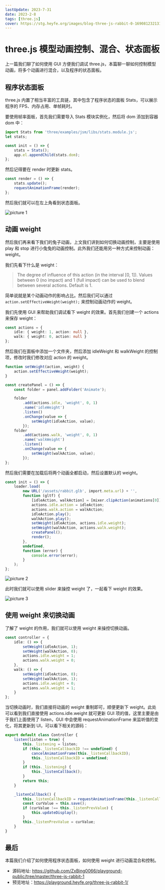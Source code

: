 ```yaml
---
lastUpdate: 2023-7-31
date: 2023-2-8
tags: [three.js]
cover: https://stg.heyfe.org/images/blog-three-js-rabbit-0-1690812321314.png
---
```


# three.js 模型动画控制、混合、状态面板

上一篇我们聊了如何使用 GUI 方便我们调试 three.js，本篇聊一聊如何控制模型动画，将多个动画进行混合，以及程序的状态面板。

## 程序状态面板

three.js 内置了相当丰富的工具链，其中包含了程序状态的面板 Stats，可以展示程序的 FPS、内存占用、单帧耗时。

要使用帧率面板，首先我们需要导入 Stats 模块实例化，然后将 dom 添加到容器 dom 中：

```ts
import Stats from 'three/examples/jsm/libs/stats.module.js';
let stats;

const init = () => {
    stats = Stats();
    app.el.appendChild(stats.dom);
};
```

然后记得要在 render 时更新 stats。

```ts
const render = () => {
    stats.update();
    requestAnimationFrame(render);
};
```

然后我们就可以在左上角看到状态面板。

![picture 1](https://stg.heyfe.org/images/blog-three-js-rabbit-3-88.png)

## 动画 weight

然后我们再来看下我们的兔子动画，上文我们讲到如何切换动画控制，主要是使用 play 和 stop 进行小兔兔的动画控制。此外我们还能用另一种方式来控制动画：weight。

我们先看下什么是 weight：

> The degree of influence of this action (in the interval [0, 1]). Values between 0 (no impact) and 1 (full impact) can be used to blend between several actions. Default is 1.

简单说就是某个动画动作的影响占比。然后我们可以通过 `action.setEffectiveWeight(weight);` 来控制动画动作的 weight。

我们先使用 GUI 来帮助我们调试看下 weight 的效果。首先我们创建一个 actions 来保存 weight：

```ts
const actions = {
    idle: { weight: 1, action: null },
    walk: { weight: 0, action: null }
};
```

然后我们在面板中添加一个文件夹，然后添加 idleWeight 和 walkWeight 的控制项，修改时我们修改对应 action 的 weight。

```ts
function setWeight(action, weight) {
    action.setEffectiveWeight(weight);
}

const createPanel = () => {
    const folder = panel.addFolder('Animate');

    folder
        .add(actions.idle, 'weight', 0, 1)
        .name('idleWeight')
        .listen()
        .onChange(value => {
            setWeight(idleAction, value);
        });
    folder
        .add(actions.walk, 'weight', 0, 1)
        .name('walkWeight')
        .listen()
        .onChange(value => {
            setWeight(walkAction, value);
        });
};
```

然后我们需要在加载后将两个动画全都启动，然后设置默认的 weight。

```ts
const init = () => {
    loader.load(
        new URL('/assets/rabbit.glb', import.meta.url) + '',
        function (gltf) {
            [idleAction, walkAction] = [mixer.clipAction(animations[0]), mixer.clipAction(animations[1])];
            actions.idle.action = idleAction;
            actions.walk.action = walkAction;
            idleAction.play();
            walkAction.play();
            setWeight(idleAction, actions.idle.weight);
            setWeight(walkAction, actions.walk.weight);
            createPanel();
            render();
        },
        undefined,
        function (error) {
            console.error(error);
        }
    );
};
```

![picture 2](https://stg.heyfe.org/images/blog-three-js-rabbit-3-36.png)

此时我们就可以使用 slider 来操控 weight 了，一起看下 weight 的效果。

![picture 3](https://stg.heyfe.org/images/blog-three-js-rabbit-3-99.gif)

## 使用 weight 来切换动画

了解了 weight 的作用，我们就可以使用 weight 来操控切换动画。

```ts
const controller = {
    idle: () => {
        setWeight(idleAction, 1);
        setWeight(walkAction, 0);
        actions.idle.weight = 1;
        actions.walk.weight = 0;
    },
    walk: () => {
        setWeight(idleAction, 0);
        setWeight(walkAction, 1);
        actions.idle.weight = 0;
        actions.walk.weight = 1;
    }
};
```

当切换动画时，我们直接将动画的 weight 重制即可，顺便更新下 weight。此处可以看到我们直接使用 actions.idle.weight 就可更新 GUI 项的值，这里主要是由于我们上面使用了 listen，GUI 中会使用 requestAnimationFrame 来监听值的变化，将其更新到 UI，可以看下相关的源码：

```ts
export default class Controller {
    listen(listen = true) {
        this._listening = listen;
        if (this._listenCallbackID !== undefined) {
            cancelAnimationFrame(this._listenCallbackID);
            this._listenCallbackID = undefined;
        }
        if (this._listening) {
            this._listenCallback();
        }
        return this;
    }

    _listenCallback() {
        this._listenCallbackID = requestAnimationFrame(this._listenCallback);
        const curValue = this.save();
        if (curValue !== this._listenPrevValue) {
            this.updateDisplay();
        }
        this._listenPrevValue = curValue;
    }
}
```

## 最后

本篇我们介绍了如何使用程序状态面板，如何使用 weight 进行动画混合和控制。

-   源码地址: https://github.com/ZxBing0066/playground-public/tree/master/three-js-rabbit-1
-   预览地址：https://playground.heyfe.org/three-js-rabbit-1/
